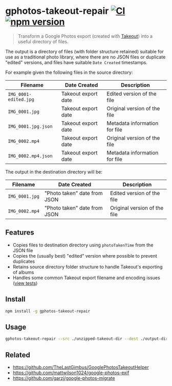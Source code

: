 # gphotos-takeout-repair [![CI](https://github.com/AlecRust/gphotos-takeout-repair/actions/workflows/ci.yml/badge.svg)](https://github.com/AlecRust/gphotos-takeout-repair/actions/workflows/ci.yml) [![npm version](https://img.shields.io/npm/v/gphotos-takeout-repair.svg)](https://www.npmjs.com/package/gphotos-takeout-repair)

> Transform a Google Photos export (created with [Takeout](https://takeout.google.com/)) into a useful directory of files.

The output is a directory of files (with folder structure retained) suitable for use as a traditional photo library,
where there are no JSON files or duplicate "edited" versions, and files have suitable `Date Created` timestamps.

For example given the following files in the source directory:

| Filename              | Date Created        | Description                   |
| --------------------- | ------------------- | ----------------------------- |
| `IMG_0001-edited.jpg` | Takeout export date | Edited version of the file    |
| `IMG_0001.jpg`        | Takeout export date | Original version of the file  |
| `IMG_0001.jpg.json`   | Takeout export date | Metadata information for file |
| `IMG_0002.mp4`        | Takeout export date | Original version of the file  |
| `IMG_0002.mp4.json`   | Takeout export date | Metadata information for file |

The output in the destination directory will be:

| Filename       | Date Created                 | Description                  |
| -------------- | ---------------------------- | ---------------------------- |
| `IMG_0001.jpg` | "Photo taken" date from JSON | Edited version of the file   |
| `IMG_0002.mp4` | "Photo taken" date from JSON | Original version of the file |

## Features

- Copies files to destination directory using `photoTakenTime` from the JSON file
- Copies the (usually best) "edited" version where possible to prevent duplicates
- Retains source directory folder structure to handle Takeout's exporting of albums
- Handles some common Takeout export filename and encoding issues ([view tests](./src/index.test.js))

## Install

```sh
npm install -g gphotos-takeout-repair
```

## Usage

```sh
gphotos-takeout-repair --src ./unzipped-takeout-dir --dest ./output-dir
```

## Related

- https://github.com/TheLastGimbus/GooglePhotosTakeoutHelper
- https://github.com/mattwilson1024/google-photos-exif
- https://github.com/garzj/google-photos-migrate
